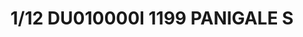 ---
layout: product
title: "1/12 DU010000I 1199 PANIGALE S"
price: "6000" 
desc: "Maketa"
img_path: "/assets/img/TAM14129.webp"
brand: "Tamiya"
available: false
special_offer: false
new: false
soon: false
cat: "010000"
subcat: "010300"
subsubcat: "0N/A"
sifra: "TAM14129"
popular: false
spec: false
---